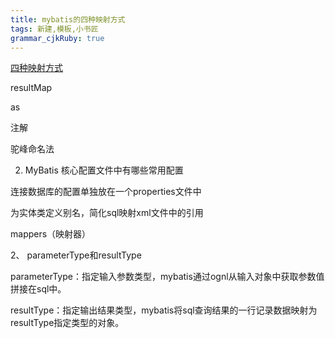 ```yaml
---
title: mybatis的四种映射方式
tags: 新建,模板,小书匠
grammar_cjkRuby: true
---
```



[四种映射方式](https://blog.csdn.net/lmy86263/article/details/53150091)

resultMap

as

注解

驼峰命名法


2.	MyBatis 核心配置文件中有哪些常用配置

连接数据库的配置单独放在一个properties文件中

为实体类定义别名，简化sql映射xml文件中的引用

mappers（映射器）

2、  parameterType和resultType

parameterType：指定输入参数类型，mybatis通过ognl从输入对象中获取参数值拼接在sql中。

resultType：指定输出结果类型，mybatis将sql查询结果的一行记录数据映射为resultType指定类型的对象。